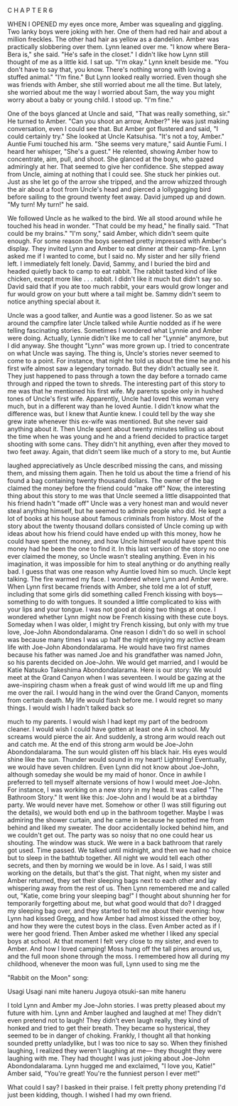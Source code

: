 C H A P T E R 6


WHEN I OPENED my eyes once more, Amber was squealing and giggling. Two lanky boys were joking with her. One of them had red hair and about a million freckles. The other had hair as yellow as a dandelion. Amber was practically slobbering over them. Lynn leaned over me. "I know where Bera-Bera is," she said. "He's safe in the closet."
I didn't like how Lynn still thought of me as a little kid. I sat up. "I'm okay."
Lynn knelt beside me. "You don't have to say that, you know. There's nothing wrong with loving a stuffed animal."
"I’m fine." But Lynn looked really worried. Even though she was friends with Amber, she still worried about me all the time. But lately, she worried about me the way I worried about Sam, the way you might worry about a baby or young child. I stood up. "I'm fine."

One of the boys glanced at Uncle and said, "That was really something, sir." He turned to Amber. "Can you shoot an arrow, Amber?"
He was just making conversation, even I could see that. But Amber got flustered and said, "I could certainly try." She looked at Uncle Katsuhisa.
"It's not a toy, Amber."
Auntie Fumi touched his arm. "She seems very mature," said Auntie Fumi. I heard her whisper, "She's a guest."
He relented, showing Amber how to concentrate, aim, pull, and shoot. She glanced at the boys, who gazed admiringly at her. That seemed to give her confidence. She stepped away from Uncle, aiming at nothing that I could see. She stuck her pinkies out. Just as she let go of the arrow she tripped, and the arrow whizzed through the air about a foot from Uncle's head and pierced a lollygagging bird before sailing to the ground twenty feet away. David jumped up and down. "My turn! My turn!" he said.

We followed Uncle as he walked to the bird. We all stood around while he touched his head in wonder. "That could be my head," he finally said. "That could be my brains."
"I'm sony," said Amber, which didn't seem quite enough.
For some reason the boys seemed pretty impressed with Amber's display. They invited Lynn and Amber to eat dinner at their camp-fire. Lynn asked me if I wanted to come, but I said no. My sister and her silly friend left. I immediately felt lonely.
David, Sammy, and I buried the bird and headed quietly back to camp to eat rabbit. The rabbit tasted kind of like chicken, except more like . . . rabbit. I didn't like it much but didn't say so. David said that if you ate too much rabbit, your ears would grow longer and fur would grow on your butt where a tail might be. Sammy didn't seem to notice anything special about it.

Uncle was a good talker, and Auntie was a good listener. So as we sat around the campfire later Uncle talked while Auntie nodded as if he were telling fascinating stories. Sometimes I wondered what Lynnie and Amber were doing. Actually, Lynnie didn't like me to call her "Lynnie" anymore, but I did anyway. She thought "Lynn" was more grown up.
I tried to concentrate on what Uncle was saying. The thing is, Uncle's stories never seemed to come to a point. For instance, that night he told us about the time he and his first wife almost saw a legendary tornado. But they didn't actually see it. They just happened to pass through a town the day before a tornado came through and ripped the town to shreds. The interesting part of this story to me was that he mentioned his first wife. My parents spoke only in hushed tones of Uncle's first wife. Apparently, Uncle had loved this woman very much, but in a different way than he loved Auntie. I didn't know what the difference was, but I knew that Auntie knew. I could tell by the way she grew irate whenever this ex-wife was mentioned. But she never said anything about it.
Then Uncle spent about twenty minutes telling us about the time when he was young and he and a friend decided to practice target shooting with some cans. They didn't hit anything, even after they moved to two feet away. Again, that didn't seem like much of a story to me, but Auntie

laughed appreciatively as Uncle described missing the cans, and missing them, and missing them again.
Then he told us about the time a friend of his found a bag containing twenty thousand dollars. The owner of the bag claimed the money before the friend could "make off" Now, the interesting thing about this story to me was that Uncle seemed a little disappointed that his friend hadn't "made off" Uncle was a very honest man and would never steal anything himself, but he seemed to admire people who did. He kept a lot of books at his house about famous criminals from history.
Most of the story about the twenty thousand dollars consisted of Uncle coming up with ideas about how his friend could have ended up with this money, how he could have spent the money, and how Uncle himself would have spent this money had he been the one to find it. In this last version of the story no one ever claimed the money, so Uncle wasn't stealing anything. Even in his imagination, it was impossible for him to steal anything or do anything really bad. I guess that was one reason why Auntie loved him so much.
Uncle kept talking. The fire warmed my face. I wondered where Lynn and Amber were. When Lynn first became friends with Amber, she told me a lot of stuff, including that some girls did something called French kissing with boys—something to do with tongues. It sounded a little complicated to kiss with your lips and your tongue. I was not good at doing two things at once. I wondered whether Lynn might now be French kissing with these cute boys. Someday when I was older, I might try French kissing, but only with my true love, Joe-John Abondondalarama. One reason I didn't do so well in school was because many times I was up half the night enjoying my active dream life with Joe-John Abondondalarama. He would have two first names because his father was named Joe and his grandfather was named John, so his parents decided on Joe-John. We would get married, and I would be Katie Natsuko Takeshima Abondondalarama. Here is our story:
We would meet at the Grand Canyon when I was seventeen. I would be gazing at the awe-inspiring chasm when a freak gust of wind would lift me up and fling me over the rail. I would hang in the wind over the Grand Canyon, moments from certain death. My life would flash before me. I would regret so many things. I would wish I hadn't talked back so

much to my parents. I would wish I had kept my part of the bedroom cleaner. I would wish I could have gotten at least one A in school. My screams would pierce the air. And suddenly, a strong arm would reach out and catch me. At the end of this strong arm would be Joe-John Abondondalarama. The sun would glisten off his black hair. His eyes would shine like the sun. Thunder would sound in my heart! Lightning! Eventually, we would have seven children.
Even Lynn did not know about Joe-John, although someday she would be my maid of honor.
Once in awhile I preferred to tell myself alternate versions of how I would meet Joe-John. For instance, I was working on a new story in my head. It was called "The Bathroom Story." It went like this:
Joe-John and I would be at a birthday party. We would never have met. Somehow or other (I was still figuring out the details), we would both end up in the bathroom together. Maybe I was admiring the shower curtain, and he came in because he spotted me from behind and liked my sweater. The door accidentally locked behind him, and we couldn't get out. The party was so noisy that no one could hear us shouting. The window was stuck. We were in a back bathroom that rarely got used. Time passed. We talked until midnight, and then we had no choice but to sleep in the bathtub together. All night we would tell each other secrets, and then by morning we would be in love. As I said, I was still working on the details, but that's the gist.
That night, when my sister and Amber returned, they set their sleeping bags next to each other and lay whispering away from the rest of us. Then Lynn remembered me and called out, "Katie, come bring your sleeping bag!" I thought about shunning her for temporarily forgetting about me, but what good would that do? I dragged my sleeping bag over, and they started to tell me about their evening: how Lynn had kissed Gregg, and how Amber had almost kissed the other boy, and how they were the cutest boys in the class. Even Amber acted as if I were her good friend. Then Amber asked me whether I liked any special boys at school. At that moment I felt very close to my sister, and even to Amber. And how I loved camping! Moss hung off the tall pines around us, and the full moon shone through the moss. I remembered how all during my childhood, whenever the moon was full, Lynn used to sing me the

"Rabbit on the Moon" song:


Usagi Usagi nani mite haneru Jugoya otsuki-san mite haneru

I told Lynn and Amber my Joe-John stories. I was pretty pleased about my future with him. Lynn and Amber laughed and laughed at me! They didn't even pretend not to laugh! They didn't even laugh really, they kind of honked and tried to get their breath. They became so hysterical, they seemed to be in danger of choking. Frankly, I thought all that honking sounded pretty unladylike, but I was too nice to say so.
When they finished laughing, I realized they weren't laughing at me— they thought they were laughing with me. They had thought I was just joking about Joe-John Abondondalarama. Lynn hugged me and exclaimed, "I love you, Katie!"
Amber said, "You're great! You're the funniest person I ever met!"

What could I say? I basked in their praise. I felt pretty phony pretending I'd just been kidding, though. I wished I had my own friend.
